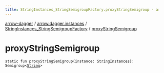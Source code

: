 ```yaml
---
title: StringInstances_StringSemigroupFactory.proxyStringSemigroup - arrow-dagger
---
```


[arrow-dagger](../../index.html) / [arrow.dagger.instances](../index.html) / [StringInstances_StringSemigroupFactory](index.html) / [proxyStringSemigroup](./proxy-string-semigroup.html)

# proxyStringSemigroup

`static fun proxyStringSemigroup(instance: `[`StringInstances`](../-string-instances/index.html)`): Semigroup<`[`String`](https://kotlinlang.org/api/latest/jvm/stdlib/kotlin/-string/index.html)`>`